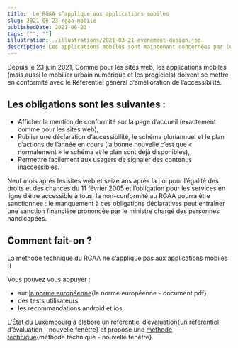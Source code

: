 ```yaml
---
title:  Le RGAA s’applique aux applications mobiles
slug: 2021-06-23-rgaa-mobile
publishedDate: 2021-06-23
tags: ["", ""]
illustration: ./illustrations/2021-03-21-evenement-design.jpg
description: Les applications mobiles sont maintenant concernées par le RGAA.
---
```



Depuis le 23 juin 2021, Comme pour les sites web, les applications mobiles (mais aussi le mobilier urbain numérique et les progiciels) doivent se mettre en conformité avec le Référentiel général d’amélioration de l’accessibilité.

## Les obligations sont les suivantes :

* Afficher la mention de conformité sur la page d’accueil (exactement comme pour les sites web),
* Publier une déclaration d’accessibilité, le schéma pluriannuel et le plan d’actions de l’année en cours (la bonne nouvelle c’est que « normalement » le schéma et le plan sont déjà disponibles),
* Permettre facilement aux usagers de signaler des contenus inaccessibles.

Neuf mois après les sites web et seize ans après la Loi pour l’égalité des droits et des chances du 11 février 2005 et l’obligation pour les services en ligne d’être accessible à tous, la non-conformité au RGAA pourra être sanctionnée : le manquement à ces obligations déclaratives peut entraîner une sanction financière prononcée par le ministre chargé des personnes handicapées.

## Comment fait-on ?

La méthode technique du RGAA ne s’applique pas aux applications mobiles :(

Vous pouvez vous appuyer :
* sur [la norme européenne](https://www.etsi.org/deliver/etsi_EN/301500_301599/301549/02.01.02_60/en_301549v020102p.pdf){la norme européenne - document pdf}
* des tests utilisateurs
* les recommandations android et ios

L’État du Luxembourg a élaboré [un référentiel d’évaluation](https://accessibilite.public.lu/fr/raam1/index.html){un référentiel d’évaluation - nouvelle fenêtre} et propose une [méthode technique](https://accessibilite.public.lu/fr/raam1/referentiel-technique.html){méthode technique - nouvelle fenêtre}

